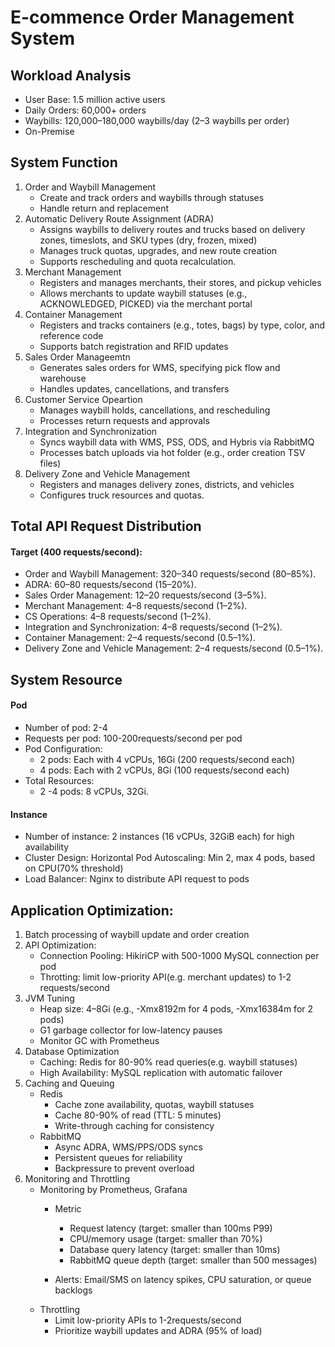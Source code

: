 # E-commence Order Management System

## Workload Analysis
- User Base: 1.5 million active users
- Daily Orders: 60,000+ orders
- Waybills: 120,000–180,000 waybills/day (2–3 waybills per order)
- On-Premise

## System Function
1. Order and Waybill Management
    - Create and track orders and waybills through statuses
    - Handle return and replacement
2. Automatic Delivery Route Assignment (ADRA)
    - Assigns waybills to delivery routes and trucks based on delivery zones, timeslots, and SKU types (dry, frozen, mixed)
    - Manages truck quotas, upgrades, and new route creation
    - Supports rescheduling and quota recalculation.
3. Merchant Management
    - Registers and manages merchants, their stores, and pickup vehicles
    - Allows merchants to update waybill statuses (e.g., ACKNOWLEDGED, PICKED) via the merchant portal
4. Container Management
    - Registers and tracks containers (e.g., totes, bags) by type, color, and reference code
    - Supports batch registration and RFID updates
5. Sales Order Manageemtn
    - Generates sales orders for WMS, specifying pick flow and warehouse
    - Handles updates, cancellations, and transfers
6. Customer Service Opeartion
    - Manages waybill holds, cancellations, and rescheduling
    - Processes return requests and approvals
7. Integration and Synchronization
    - Syncs waybill data with WMS, PSS, ODS, and Hybris via RabbitMQ
    - Processes batch uploads via hot folder (e.g., order creation TSV files)
8. Delivery Zone and Vehicle Management
    - Registers and manages delivery zones, districts, and vehicles
    - Configures truck resources and quotas.

## Total API Request Distribution
#### Target (400 requests/second):
- Order and Waybill Management: 320–340 requests/second (80–85%).
- ADRA: 60–80 requests/second (15–20%).
- Sales Order Management: 12–20 requests/second (3–5%).
- Merchant Management: 4–8 requests/second (1–2%).
- CS Operations: 4–8 requests/second (1–2%).
- Integration and Synchronization: 4–8 requests/second (1–2%).
- Container Management: 2–4 requests/second (0.5–1%).
- Delivery Zone and Vehicle Management: 2–4 requests/second (0.5–1%).

## System Resource
#### Pod
- Number of pod: 2-4
- Requests per pod: 100-200requests/second per pod
- Pod Configuration:
    - 2 pods: Each with 4 vCPUs, 16Gi (200 requests/second each)
    - 4 pods: Each with 2 vCPUs, 8Gi (100 requests/second each)
- Total Resources:
    - 2 -4 pods: 8 vCPUs, 32Gi.

#### Instance
- Number of instance: 2 instances (16 vCPUs, 32GiB each) for high availability
- Cluster Design: Horizontal Pod Autoscaling: Min 2, max 4 pods, based on CPU(70% threshold)
- Load Balancer: Nginx to distribute API request to pods

## Application Optimization:
1. Batch processing of waybill update and order creation
2. API Optimization: 
    - Connection Pooling: HikiriCP with 500-1000 MySQL connection per pod
    - Throtting: limit low-priority API(e.g. merchant updates) to 1-2 requests/second
3. JVM Tuning
    - Heap size: 4–8Gi (e.g., -Xmx8192m for 4 pods, -Xmx16384m for 2 pods)
    - G1 garbage collector for low-latency pauses
    - Monitor GC with Prometheus
4. Database Optimization
    - Caching: Redis for 80-90% read queries(e.g. waybill statuses)
    - High Availability: MySQL replication with automatic failover
5. Caching and Queuing
    - Redis
        - Cache zone availability, quotas, waybill statuses
        - Cache 80-90% of read (TTL: 5 minutes)
        - Write-through caching for consistency
    - RabbitMQ
        - Async ADRA, WMS/PPS/ODS syncs
        - Persistent queues for reliability
        - Backpressure to prevent overload
6. Monitoring and Throttling
    - Monitoring by Prometheus, Grafana
        - Metric
            - Request latency (target: smaller than 100ms P99)
            - CPU/memory usage (target: smaller than 70%)
            - Database query latency (target: smaller than 10ms)
            - RabbitMQ queue depth (target: smaller than 500 messages)
        
        - Alerts: Email/SMS on latency spikes, CPU saturation, or queue backlogs
    - Throttling
        - Limit low-priority APIs to 1-2requests/second
        - Prioritize waybill updates and ADRA (95% of load)

